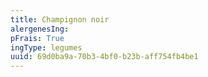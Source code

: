 ```yaml
---
title: Champignon noir
alergenesIng:
pFrais: True
ingType: legumes
uuid: 69d0ba9a-70b3-4bf0-b23b-aff754fb4be1
---
```

